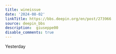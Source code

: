 ```yaml
---
title: wineissue
date: '2024-08-02'
linkTitle: https://bbs.deepin.org/en/post/273966
source: deepin_bbs
description:  giuseppe00 
disable_comments: true
---
```

Yesterday 
